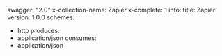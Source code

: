 swagger: "2.0"
x-collection-name: Zapier
x-complete: 1
info:
  title: Zapier
  version: 1.0.0
schemes:
- http
produces:
- application/json
consumes:
- application/json